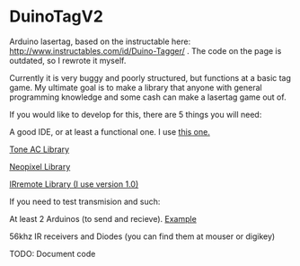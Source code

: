 # DuinoTagV2
Arduino lasertag, based on the instructable here: http://www.instructables.com/id/Duino-Tagger/ .  The code on the page is outdated, so I rewrote it myself.

Currently it is very buggy and poorly structured, but functions at a basic tag game.  My ultimate goal is to make a library that anyone with general programming knowledge and some cash can make a lasertag game out of.

If you would like to develop for this, there are 5 things you will need:

A good IDE, or at least a functional one.  I use <a href="http://dalpix.com/mariamole">this one.</a>

<a href="https://code.google.com/p/arduino-tone-ac/">Tone AC Library</a>

<a href="https://github.com/adafruit/Adafruit_NeoPixel">Neopixel Library</a>

<a href="https://github.com/z3t0/Arduino-IRremote/releases">IRremote Library (I use version 1.0)</a>


If you need to test transmision and such:

At least 2 Arduinos (to send and recieve). <a href="http://www.aliexpress.com/item/4PCS-2pcsATmega328-Mini-USB-Board-2pcs-USB-Cable-Nano-3-0-Atmel-ATmega328/1990724032.html">Example</a>

56khz IR receivers and Diodes (you can find them at mouser or digikey)

TODO: Document code

